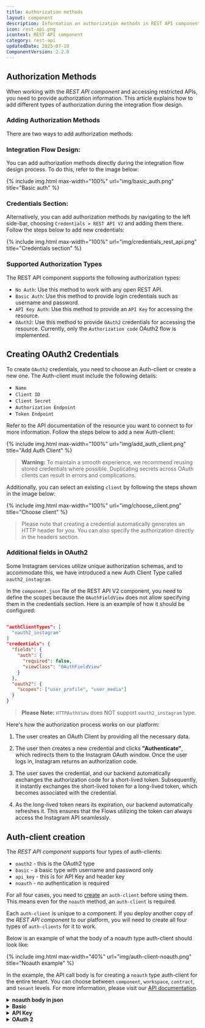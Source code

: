 ```yaml
---
title: Authorization methods
layout: component
description: Information on authorization methods in REST API component.
icon: rest-api.png
icontext: REST API component
category: rest-api
updatedDate: 2025-07-10
ComponentVersion: 2.2.0
---
```


## Authorization Methods

When working with the *REST API component* and accessing restricted APIs, you need to provide authorization information. This article explains how to add different types of authorization during the integration flow design.

### Adding Authorization Methods

There are two ways to add authorization methods:

### Integration Flow Design:
You can add authorization methods directly during the integration flow design process. To do this, refer to the image below:

{% include img.html max-width="100%" url="img/basic_auth.png" title="Basic auth" %}

### Credentials Section:
Alternatively, you can add authorization methods by navigating to the left side-bar, choosing `Credentials > REST API V2` and adding them there. Follow the steps below to add new credentials:

{% include img.html max-width="100%" url="img/credentials_rest_api.png" title="Credentials section" %}

### Supported Authorization Types

The REST API component supports the following authorization types:

*   `No Auth`: Use this method to work with any open REST API.
*   `Basic Auth`: Use this method to provide login credentials such as username and password.
*   `API Key Auth`: Use this method to provide an `API Key` for accessing the resource.
*   `OAuth2`: Use this method to provide `OAuth2` credentials for accessing the resource. Currently, only the `Authorization code` OAuth2 flow is implemented.

## Creating OAuth2 Credentials

To create `OAuth2` credentials, you need to choose an Auth-client or create a new one. The Auth-client must include the following details:

* `Name`
* `Client ID`
* `Client Secret`
* `Authorization Endpoint`
* `Token Endpoint`

Refer to the API documentation of the resource you want to connect to for more information. Follow the steps below to add a new Auth-client:

{% include img.html max-width="100%" url="img/add_auth_client.png" title="Add Auth Client" %}

>**Warning:** To maintain a smooth experience, we recommend reusing stored credentials where possible. Duplicating secrets across OAuth clients can result in errors and complications.

Additionally, you can select an existing `client` by following the steps shown in the image below:

{% include img.html max-width="100%" url="img/choose_client.png" title="Choose client" %}

> Please note that creating a credential automatically generates an HTTP header for you. You can also specify the authorization directly in the headers section.

### Additional fields in OAuth2

Some Instagram services utilize unique authorization schemas, and to accommodate this, we have introduced a new Auth Client Type called `oauth2_instagram`.

In the `component.json` file of the REST API V2 component, you need to define the scopes because the `OAuthFieldView` does not allow specifying them in the credentials section. Here is an example of how it should be configured:

```json

"authClientTypes": [
  "oauth2_instagram"
]
"credentials": {
  "fields": {
    "auth": {
      "required": false,
      "viewClass": "OAuthFieldView"
    }
  },
  "oauth2": {
    "scopes": ["user_profile", "user_media"]
  }
}

```

>**Please Note:** `HTTPAuthView` does NOT support `oauth2_instagram` type.

Here's how the authorization process works on our platform:

1. The user creates an OAuth Client by providing all the necessary data.

2. The user then creates a new credential and clicks **"Authenticate"**, which redirects them to the Instagram OAuth window. Once the user logs in, Instagram returns an authorization code.

3. The user saves the credential, and our backend automatically exchanges the authorization code for a short-lived token. Subsequently, it instantly exchanges the short-lived token for a long-lived token, which becomes associated with the credential.

4. As the long-lived token nears its expiration, our backend automatically refreshes it. This ensures that the Flows utilizing the token can always access the Instagram API seamlessly.

## Auth-client creation

The *REST API component* supports four types of auth-clients:

* `oauth2` - this is the OAuth2 type
* `basic` - a basic type with username and password only
* `api_key` - this is for API Key and header key
* `noauth` - no authentication is required

For all four cases, you need to [create]({{site.data.tenant.apiDocsUri}}/v2#/auth%20clients/post_auth_clients) an `auth-client` before using them. This means even for the `noauth` method, an `auth-client` is required.

Each `auth-client` is unique to a component. If you deploy another copy of the *REST API component* to our platform, you will need to create all four types of `auth-clients` for it to work.

Below is an example of what the body of a noauth type auth-client should look like:

{% include img.html max-width="40%" url="img/auth-client-noauth.png" title="Noauth example" %}

In the example, the API call body is for creating a `noauth` type auth-client for the entire tenant. You can choose between `component`, `workspace`, `contract`, and `tenant` levels. For more information, please visit our [API documentation]({{site.data.tenant.apiDocsUri}}/v2#/auth%20clients/post_auth_clients).

<details close markdown="block"><summary><strong>noauth body in json</strong></summary>

```json
{
    "data": {
        "type":"auth-client",
        "attributes":{
            "type":"noauth",
            "name": "No Auth",
            "credentials": {}
        },
        "relationships":{
         "components":{
            "data":[
               {
                  "id":"COMPONENT_ID",
                  "type":"component"
               }
            ]
         },
         "tenant":{
            "data":{
               "id":"TENNT_ID",
               "type":"tenant"
            }
         }
        }
    }
}
```

> Please note that the credentials field is left blank for the `noauth` type. However, for the other three types, you need to specify the credentials as shown below.

</details>

<details close markdown="block"><summary><strong>Basic</strong></summary>

```json
"credentials": {
                "name": "USER_NAME"
            }
```
</details>

<details close markdown="block"><summary><strong>API Key</strong></summary>

```json
"credentials":{
                "name" : "HEADER_NAME",
                "value" : "API_KEY"
            }
```
</details>

<details close markdown="block"><summary><strong>OAuth 2</strong></summary>

```json
"credentials":{
            "client_id":"CLIENT_ID",
            "client_secret":"CLIENT_SECRET",
            "refresh_token_uri":"http://example.com",
            "token_expires_in":18000,
            "token_uri":"TOKEN_URI",
            "auth_uri":"AUTH_URI"
         }
```

> Please ensure that the authClientTypes specified in the component structure match exactly with the types mentioned above:

```json
"authClientTypes": [
    "oauth2",
    "basic",
    "api_key",
    "noauth"
  ]
```

</details>
